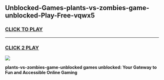 
## Unblocked-Games-plants-vs-zombies-game-unblocked-Play-Free-vqwx5
<h3>
<a href="https://premium76.site?title=plants-vs-zombies-game-unblocked&ref=18A1">CLICK TO PLAY</a></h3>
<hr>

<h3>
<a href="https://premium76.site?title=plants-vs-zombies-game-unblocked&ref=18A1">CLICK 2 PLAY</a>
  
</h3>

<a href="https://premium76.site?title=plants-vs-zombies-game-unblocked&ref=18A1"><img src="https://clearcache.store/games.png"></a>


**plants-vs-zombies-game-unblocked games unblocked: Your Gateway to Fun and Accessible Online Gaming**
